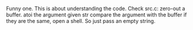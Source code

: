 Funny one.
This is about understanding the code.
Check src.c:
zero-out a buffer.
atoi the argument given
str compare the argument with the buffer
if they are the same, open a shell.
So just pass an empty string.
